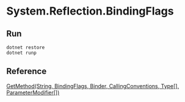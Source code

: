 # System.Reflection.BindingFlags

## Run
```
dotnet restore
dotnet runp
```

## Reference
[GetMethod(String, BindingFlags, Binder, CallingConventions, Type[], ParameterModifier[])](https://docs.microsoft.com/en-us/dotnet/api/system.type.getmethod?view=netframework-4.8#System_Type_GetMethod_System_String_System_Reflection_BindingFlags_System_Reflection_Binder_System_Reflection_CallingConventions_System_Type___System_Reflection_ParameterModifier___)